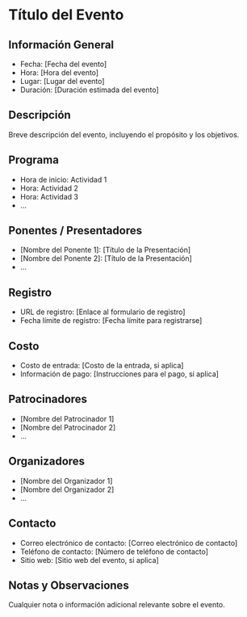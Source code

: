 # Título del Evento

## Información General
- Fecha: [Fecha del evento]
- Hora: [Hora del evento]
- Lugar: [Lugar del evento]
- Duración: [Duración estimada del evento]

## Descripción
Breve descripción del evento, incluyendo el propósito y los objetivos.

## Programa
- Hora de inicio: Actividad 1
- Hora: Actividad 2
- Hora: Actividad 3
- ...

## Ponentes / Presentadores
- [Nombre del Ponente 1]: [Título de la Presentación]
- [Nombre del Ponente 2]: [Título de la Presentación]
- ...

## Registro
- URL de registro: [Enlace al formulario de registro]
- Fecha límite de registro: [Fecha límite para registrarse]

## Costo
- Costo de entrada: [Costo de la entrada, si aplica]
- Información de pago: [Instrucciones para el pago, si aplica]

## Patrocinadores
- [Nombre del Patrocinador 1]
- [Nombre del Patrocinador 2]
- ...

## Organizadores
- [Nombre del Organizador 1]
- [Nombre del Organizador 2]
- ...

## Contacto
- Correo electrónico de contacto: [Correo electrónico de contacto]
- Teléfono de contacto: [Número de teléfono de contacto]
- Sitio web: [Sitio web del evento, si aplica]

## Notas y Observaciones
Cualquier nota o información adicional relevante sobre el evento.


